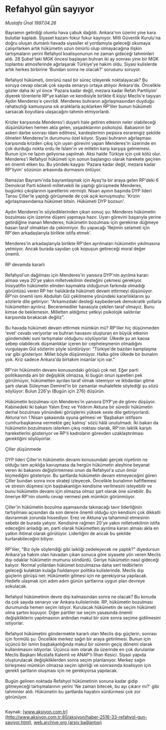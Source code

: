 # Refahyol gün sayıyor

*Mustafa Ünal 1997.04.26*

<font class="agenda2NewsSpot">
 Bayramın getirdiği olumlu hava çabuk dağıldı. Ankara'nın üzerini yine kara bulutlar kapladı. Siyaset kazanı fokur fokur kaynıyor.
</font>
<font class="newsDetail">
 Milli Güvenlik Kurulu'na doğru oluşan dumanlı havada siyasiler el yordamıyla geleceği okumaya çalışırlarken artık hükümetin uzun ömürlü olup olmayacağına ilişkin tartışmaların yerini Refahyol koalisyonunun ne zaman gideceği tahminleri aldı. 28 Şubat'taki MGK öncesi başlayan buhran iki ay sonrası yine bir MGK toplantısı atmosferinde ağırlaşarak Türkiye'ye hakim oldu. Siyasi kulislerde artık herkes birbirine 'Bundan sonra ne olacak?' sorusunu soruyor.
 <br>
  <br/>
  Refahyol hükümeti, ömrünü nasıl bir süreç izleyerek noktalayacak? Bu soruya cevap olacak çok sayıda senaryo ortaya atılıyor Ankara'da. Öncelikle gözler daha iki yıl önce 'Pazara kadar değil, mezara kadar Refah Partiliyim' diyerek törenlerle RP'ye katılan ve kendisiyle birlikte 6 kişiyi Meclis'e taşıyan Aydın Menderes'e çevrildi. Menderes buhranın ağırlaşmasından duyduğu rahatsızlığı kamuoyuna sık aralıklarla açıklarken RP'liler bunun hükümeti sarsacak boyutlara ulaşacağını tahmin etmiyorlardı.
  <br/>
  <br/>
  Krizler karşısında Menderes'i duyarlı hale getiren etkenin neler olabileceği düşünülürken hemen akla gelen, yaşadıklarının psikolojisi. Babasının bir askeri darbe sonrası idam edilmesi, kardeşlerinin peşisıra esrarengiz şekilde ölmeleri Menderes'in durumunu özel kılıyor. Siyasi buhranın ağırlaşması karşısında krizden çıkış için uyarı görevini yapan Menderes'in üzerinde en çok durduğu nokta ordu ile İslam'ın ve milletin karşı karşıya gelmemesi. Bunun için ne lazım geliyorsa yapılmalı. Aksi halde Türkiye için çok kötü olur. Menderes'i Refahyol hükümeti için sonun başlangıcı olarak harekete geçiren en önemli etken bu. Bu yöndeki kaygısı 'Pazara kadar değil, mezara kadar RP'liyim' sözünün arkasında durmasını önlüyor.
  <br/>
  <br/>
  Ramazan Bayramı'nda bayramlaşmak için Ayaş'ta bir araya gelen RP'deki 6 Demokrat Parti kökenli milletvekili ile yaptığı görüşmede Menderes, bugünkü çıkışlarının işaretlerini vermişti. Nisan ayının başında DYP lideri Tansu Çiller'le yaptığı görüşmede de çok açık konuşmuştu: 'Krizin ağırlaşmasındansa hükümet bitsin. Hükümeti DYP bozsun'.
  <br/>
  <br/>
  Aydın Menderes'in söylediklerinden çıkan sonuç şu: Menderes hükümetin bozulması için üzerine düşeni yapmaya hazır. Uyarı görevini başarıyla yerine getirdiğine inanan Menderes, hükümetin bozulması için gerekirse düğmeye basan taraf olmaktan da çekinmiyor. Bu yapacağı 'Rejimin selameti için RP'den arkadaşlarıyla birlikte istifa etmek'.
  <br/>
  <br/>
  Menderes'in arkadaşlarıyla birlikte RP'den ayrılmaları hükümetin yıkılmasına yetmiyor. Ancak burada sayıdan çok kopuşun getireceği moral değer önemli.
  <br/>
  <br/>
  RP devamda kararlı
  <br/>
  <br/>
  Refahyol'un dağılması için Menderes'in yanısıra DYP'nin ayrılma kararı alması veya 20'ye yakın milletvekilinin desteğini çekmesi gerekiyor. İnisiyatifin hükümetin elinden kaymakta olduğunun farkında olmadığı görüntüsü veren RP her halükârda hükümeti devam ettirmeyi düşünüyor. RP'nin önemli ismi Abdullah Gül çekilmeme yönündeki kararlılıklarını şu sözlerle dile getiriyor: "Arkamızdaki desteği kaybedersek demokratik yollarla hükümetten ayrılırız. Beceremediler havasıyla çekilen taraf olmayız. Bunu kimse de beklemesin. Milletten aldığımız yetkiyi psikolojik saldırılar karşısında bırakacak değiliz".
  <br/>
  <br/>
  Bu havada hükümeti devam ettirmek mümkün mü? RP'liler hiç düşünmeden 'evet' cevabı veriyorlar ve buhran havasını oluşturan en büyük etkenin gündemdeki suni tartışmalar olduğunu söylüyorlar. Ülkede şu an kaosa sebep olabilecek düşmanlıklar içeren bir cepheleşmenin olmadığını vurgulayan Gül sözlerini şöyle sürdürüyor: "Türkiye'de bazıları kamplaşma var gibi gösteriyor. Millet böyle düşünmüyor. Halka göre ülkede bir bunalım yok. Kriz sadece Ankara'da birtakım insanlar için var."
  <br/>
  <br/>
  RP'nin hükümetin devamı konusundaki görüşü çok net. Eğer parti politikasında ani bir değişiklik olmazsa, ki bugün onun işaretleri pek görülmüyor, hükümetten ayrılan taraf olmak istemiyor ve iktidardan gitme şartı olarak Süleyman Demirel'in bir zamanlar muhalefete söylediği şu sözü söylüyor: Bulun 226'yı  (Bugün için 276) düşürün.
  <br/>
  <br/>
  Hükümetin bozulması için Menderes'in yanısıra DYP'ye de görev düşüyor. Kabinedeki iki bakan Yalım Erez ve Yıldırım Aktuna bir süredir hükümetin derhal bozulması yönündeki görüşlerini yüksek sesle dile getiriyorlardı. Aktuna'nın 1 Nisan şakasında oyuna gelmesi ve 'Başbakan istifasını cumhurbaşkanına vermekte geç kalmış' sözü hâlâ unutulmadı. İki bakan da hükümetin bozulmasını isterken çıkış noktası olarak, RP'nin laiklik karşıtı hareketlerini gösteriyor ve RP'li kadroların görevden uzaklaştırılması gerektiğini söylüyorlar.
  <br/>
  <br/>
  Çiller düşünmede
  <br/>
  <br/>
  DYP lideri Çiller'in hükümetin devamı konusundaki gerçek niyetinin ne olduğu tam açıklığa kavuşmasa da hergün hükümetin aleyhine beyanat veren iki bakanını değiştirmemesi onun da Refahyol'a uzun ömür biçmediğini gösteriyor. Bu şartlarda hükümetin devam etmeyeceğini gören Çiller bundan sonra ince strateji izleyecek. Öncelikle bunalımın hafiflemesi ve stresin düşmesi için başbakanlığın kendisine verilmesini isteyebilir ve bunu hükümetin devamı için olmazsa olmaz şart olarak öne sürebilir. Bu öneriye RP'nin olumlu cevap vermesi pek mümkün görünmüyor.
  <br/>
  <br/>
  Çiller'in hükümetin bozulma aşamasında takınacağı tavır liderliğinin tartışılması açısından da son derece önemli olduğu için kendisini çok dikkatli davranmak zorunda hissediyor. Erez ve Aktuna'ya tahammül etmesinin sebebi de burada yatıyor. Kendisine rağmen 20'ye yakın milletvekilinin istifa edeceğini anladığı an, parti olarak hükümetten ayrılma kararı alması akla en yatkın ihtimal olarak görülüyor. Liderliğini de ancak bu şekilde kurtarabileceğini biliyor.
  <br/>
  <br/>
  RP'liler, "Biz öyle söylendiği gibi laikliği zedeleyecek ne yaptık?" diyedursun Ankara'ya hakim olan havadan çıkan sonuca göre siyasete yön veren Meclis dışı odaklar hükümetin mumunu söndürdü. Geriye hükümetin nasıl gideceği kalıyor. Normal yollardan hükümet bozulmazsa daha sert tedbirlerin geleceği kulaktan kulağa fısıldanıyor politika kulislerinde. Meclis dışı güçlerin görüşü net: Hükümetin gitmesi için ne gerekiyorsa yapılacak. Hedefe ulaşmak için adım adım günün şartlarına uygun plan devreye sokulacak.
  <br/>
  <br/>
  Refahyol hükümetinin devre dışı kalmasından sonra ne olacak? Bu konuda da çok sayıda senaryo var Ankara kulislerinde. RP, hükümetin bozulması durumunda hemen seçim istiyor. Kurulacak hükümetin de seçim hükümeti olma şartını koyuyor. Diğer partiler ise seçim yasasında önemli değişikliklerin yapılmasının ardından makul bir süre sonra seçime gidilmesini istiyorlar.
  <br/>
  <br/>
  Refahyol hükümetini göndermekte kararlı olan Meclis dışı güçlerin, sonrası için formülü şu: Öncelikle merkez sağın bir araya getirilmesi. Bunun için üçüncü bir ismin başbakanlığında makul bir sürenin geçiş dönemi olarak kullanılmasını istiyorlar. Üçüncü isim olarak da üzerinde en çok durulanlar Meclis Başkanı Mustafa Kalemli ve ANAP'lı İlhan Kesici. Siyasi yapıda oluşturulacak değişikliklerden sonra seçim planlanıyor. Merkez sağın birleşmesi mümkün olmazsa seçim işbirliği ve sonrasında koalisyon için gerekli şartların oluşması için ne gerekiyorsa yapılacak.
  <br/>
  <br/>
  Bugün gelinen noktada Refahyol hükümetinin sonuna kadar gidip gitmeyeceği tartışmalarının yerini 'Ne zaman bitecek, bu ayı çıkarır mı?' gibi tahminler aldı. Hükümetin bu şartlarda hayatını sürdürmesi çok zor görünüyor.
  <br/>
 </br>
</font>

Kaynak: [www.aksiyon.com.tr](http://www.aksiyon.com.tr:80/aksiyon/haber-2516-33-refahyol-gun-sayiyor.html), [web.archive.org (arşiv bağlantısı)](http://web.archive.org/web/20120122043948/http://www.aksiyon.com.tr:80/aksiyon/haber-2516-33-refahyol-gun-sayiyor.html)
